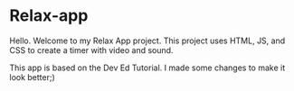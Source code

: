 # Relax-app

Hello. Welcome to my Relax App project. 
This project uses HTML, JS, and CSS to create a timer with video and sound.

This app is based on the Dev Ed Tutorial. I made some changes to make it look better;)
